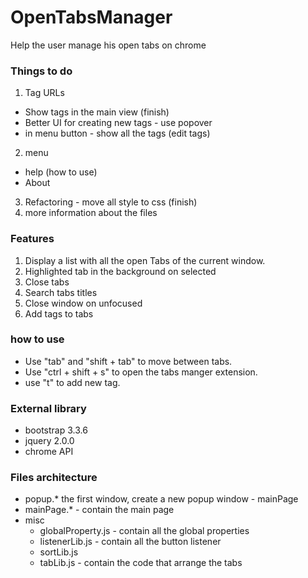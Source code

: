 # OpenTabsManager
Help the user manage his open tabs on chrome

### Things to do
1. Tag URLs
  - Show tags in the main view (finish)
  - Better UI for creating new tags - use popover
  - in menu button - show all the tags (edit tags)
2. menu
  - help (how to use)
  - About
3. Refactoring - move all style to css (finish)
4. more information about the files

### Features
1. Display a list with all the open Tabs of the current window.
2. Highlighted tab in the background on selected
3. Close tabs
4. Search tabs titles
5. Close window on unfocused
6. Add tags to tabs

### how to use
- Use "tab" and "shift + tab" to move between tabs.
- Use "ctrl + shift + s" to open the tabs manger extension.
- use "t" to add new tag.

### External library
- bootstrap 3.3.6
- jquery 2.0.0
- chrome API

### Files architecture  
- popup.* the first window, create a new popup window - mainPage
- mainPage.* - contain the main page
- misc
  - globalProperty.js - contain all the global properties
  - listenerLib.js - contain all the button listener
  - sortLib.js
  - tabLib.js - contain the code that arrange the tabs
